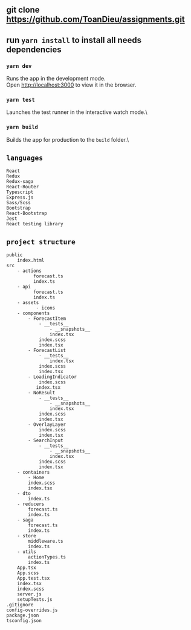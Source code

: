 ## git clone https://github.com/ToanDieu/assignments.git

## run `yarn install` to install all needs dependencies

### `yarn dev`

Runs the app in the development mode.\
Open [http://localhost:3000](http://localhost:3000) to view it in the browser.

### `yarn test`

Launches the test runner in the interactive watch mode.\

### `yarn build`

Builds the app for production to the `build` folder.\

## `languages`

    React
    Redux
    Redux-saga
    React-Router
    Typescript
    Express.js
    Sass/Scss
    Bootstrap
    React-Bootstrap
    Jest
    React testing library

## `project structure`

    public
        index.html
    src
        - actions
              forecast.ts
              index.ts
        - api
              forecast.ts
              index.ts
        - assets
               - icons
        - components
            - ForecastItem
                - __tests__
                    - __snapshots__
                    index.tsx
                index.scss
                index.tsx
            - ForecastList
                - __tests__
                    index.tsx
                index.scss
                index.tsx
            - LoadingIndicator
                index.scss
               index.tsx
            - NoResult
                - __tests__
                    - __snapshots__
                    index.tsx
                index.scss
                index.tsx
            - OverlayLayer
                index.scss
                index.tsx
            - SearchInput
                - __tests__
                    - __snapshots__
                    index.tsx
                index.scss
                index.tsx
        - containers
            - Home
            index.scss
            index.tsx
        - dto
            index.ts
        - reducers
            forecast.ts
            index.ts
        - saga
            forecast.ts
            index.ts
        - store
            middleware.ts
            index.ts
        - utils
            actionTypes.ts
            index.ts
        App.tsx
        App.scss
        App.test.tsx
        index.tsx
        index.scss
        server.js
        setupTests.js
    .gitignore
    config-overrides.js
    package.json
    tsconfig.json
